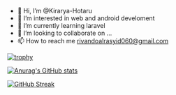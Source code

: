 - 👋 Hi, I’m @Kirarya-Hotaru
- 👀 I’m interested in web and android develoment 
- 🌱 I’m currently learning laravel
- 💞️ I’m looking to collaborate on ...
- 📫 How to reach me rivandoalrasyid060@gmail.com


[![trophy](https://github-profile-trophy.vercel.app/?username=kirarya-hotaru&row=1&margin-w=18&margin-h=18)](https://github.com/Kirarya-Hotaru) 

 [![Anurag's GitHub stats](https://github-readme-stats.vercel.app/api?username=kirarya-hotaru&show_icons=true)](https://github.com/Kirarya-Hotaru)

[![GitHub Streak](https://streak-stats.demolab.com/?user=kirarya-hotaru)](https://git.io/streak-stats)


<!---
Kirarya-Hotaru/Kirarya-Hotaru is a ✨ special ✨ repository because its `README.md` (this file) appears on your GitHub profile.
You can click the Preview link to take a look at your changes.
--->
